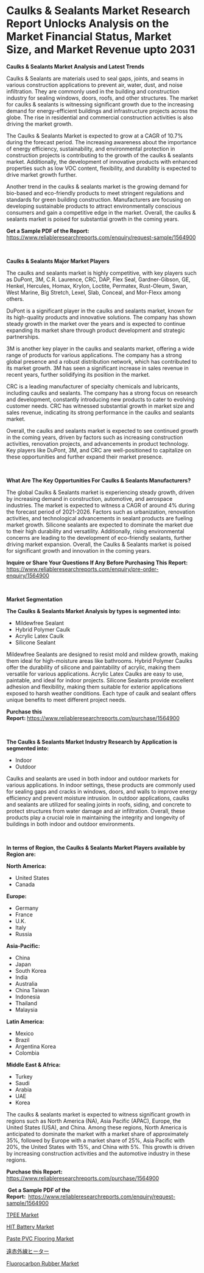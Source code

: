 <p><h1>Caulks & Sealants Market Research Report Unlocks Analysis on the Market Financial Status, Market Size, and Market Revenue upto 2031</h1></p><p><strong>Caulks & Sealants Market Analysis and Latest Trends</strong></p>
<p><p>Caulks & Sealants are materials used to seal gaps, joints, and seams in various construction applications to prevent air, water, dust, and noise infiltration. They are commonly used in the building and construction industry for sealing windows, doors, roofs, and other structures. The market for caulks & sealants is witnessing significant growth due to the increasing demand for energy-efficient buildings and infrastructure projects across the globe. The rise in residential and commercial construction activities is also driving the market growth.</p><p>The Caulks & Sealants Market is expected to grow at a CAGR of 10.7% during the forecast period. The increasing awareness about the importance of energy efficiency, sustainability, and environmental protection in construction projects is contributing to the growth of the caulks & sealants market. Additionally, the development of innovative products with enhanced properties such as low VOC content, flexibility, and durability is expected to drive market growth further.</p><p>Another trend in the caulks & sealants market is the growing demand for bio-based and eco-friendly products to meet stringent regulations and standards for green building construction. Manufacturers are focusing on developing sustainable products to attract environmentally conscious consumers and gain a competitive edge in the market. Overall, the caulks & sealants market is poised for substantial growth in the coming years.</p></p>
<p><strong>Get a Sample PDF of the Report:&nbsp;</strong> <a href="https://www.reliableresearchreports.com/enquiry/request-sample/1564900">https://www.reliableresearchreports.com/enquiry/request-sample/1564900</a></p>
<p>&nbsp;</p>
<p><strong>Caulks & Sealants Major Market Players</strong></p>
<p><p>The caulks and sealants market is highly competitive, with key players such as DuPont, 3M, C.R. Laurence, CRC, DAP, Flex Seal, Gardner-Gibson, GE, Henkel, Hercules, Homax, Krylon, Loctite, Permatex, Rust-Oleum, Swan, West Marine, Big Stretch, Lexel, Slab, Conceal, and Mor-Flexx among others.</p><p>DuPont is a significant player in the caulks and sealants market, known for its high-quality products and innovative solutions. The company has shown steady growth in the market over the years and is expected to continue expanding its market share through product development and strategic partnerships.</p><p>3M is another key player in the caulks and sealants market, offering a wide range of products for various applications. The company has a strong global presence and a robust distribution network, which has contributed to its market growth. 3M has seen a significant increase in sales revenue in recent years, further solidifying its position in the market.</p><p>CRC is a leading manufacturer of specialty chemicals and lubricants, including caulks and sealants. The company has a strong focus on research and development, constantly introducing new products to cater to evolving customer needs. CRC has witnessed substantial growth in market size and sales revenue, indicating its strong performance in the caulks and sealants market.</p><p>Overall, the caulks and sealants market is expected to see continued growth in the coming years, driven by factors such as increasing construction activities, renovation projects, and advancements in product technology. Key players like DuPont, 3M, and CRC are well-positioned to capitalize on these opportunities and further expand their market presence.</p></p>
<p>&nbsp;</p>
<p><strong>What Are The Key Opportunities For Caulks & Sealants Manufacturers?</strong></p>
<p><p>The global Caulks & Sealants market is experiencing steady growth, driven by increasing demand in construction, automotive, and aerospace industries. The market is expected to witness a CAGR of around 4% during the forecast period of 2021-2026. Factors such as urbanization, renovation activities, and technological advancements in sealant products are fueling market growth. Silicone sealants are expected to dominate the market due to their high durability and versatility. Additionally, rising environmental concerns are leading to the development of eco-friendly sealants, further driving market expansion. Overall, the Caulks & Sealants market is poised for significant growth and innovation in the coming years.</p></p>
<p><strong>Inquire or Share Your Questions If Any Before Purchasing This Report:</strong> <a href="https://www.reliableresearchreports.com/enquiry/pre-order-enquiry/1564900">https://www.reliableresearchreports.com/enquiry/pre-order-enquiry/1564900</a></p>
<p>&nbsp;</p>
<p><strong>Market Segmentation</strong></p>
<p><strong>The Caulks & Sealants Market Analysis by types is segmented into:</strong></p>
<p><ul><li>Mildewfree Sealant</li><li>Hybrid Polymer Caulk</li><li>Acrylic Latex Caulk</li><li>Silicone Sealant</li></ul></p>
<p><p>Mildewfree Sealants are designed to resist mold and mildew growth, making them ideal for high-moisture areas like bathrooms. Hybrid Polymer Caulks offer the durability of silicone and paintability of acrylic, making them versatile for various applications. Acrylic Latex Caulks are easy to use, paintable, and ideal for indoor projects. Silicone Sealants provide excellent adhesion and flexibility, making them suitable for exterior applications exposed to harsh weather conditions. Each type of caulk and sealant offers unique benefits to meet different project needs.</p></p>
<p><strong>Purchase this Report:&nbsp;</strong><a href="https://www.reliableresearchreports.com/purchase/1564900">https://www.reliableresearchreports.com/purchase/1564900</a></p>
<p>&nbsp;</p>
<p><strong>The Caulks & Sealants Market Industry Research by Application is segmented into:</strong></p>
<p><ul><li>Indoor</li><li>Outdoor</li></ul></p>
<p><p>Caulks and sealants are used in both indoor and outdoor markets for various applications. In indoor settings, these products are commonly used for sealing gaps and cracks in windows, doors, and walls to improve energy efficiency and prevent moisture intrusion. In outdoor applications, caulks and sealants are utilized for sealing joints in roofs, siding, and concrete to protect structures from water damage and air infiltration. Overall, these products play a crucial role in maintaining the integrity and longevity of buildings in both indoor and outdoor environments.</p></p>
<p>&nbsp;</p>
<p><strong>In terms of Region, the Caulks & Sealants Market Players available by Region are:</strong></p>
<p>
    <p> <strong> North America: </strong>
        <ul>
            <li>United States</li>
            <li>Canada</li>
        </ul>
        </p> 
    <p> <strong> Europe: </strong>
        <ul>
            <li>Germany</li>
            <li>France</li>
            <li>U.K.</li>
            <li>Italy</li>
            <li>Russia</li>
        </ul>
        </p> 
    <p> <strong> Asia-Pacific: </strong>
        <ul>
            <li>China</li>
            <li>Japan</li>
            <li>South Korea</li>
            <li>India</li>
            <li>Australia</li>
            <li>China Taiwan</li>
            <li>Indonesia</li>
            <li>Thailand</li>
            <li>Malaysia</li>
        </ul>
        </p> 
    <p> <strong> Latin America: </strong>
        <ul>
            <li>Mexico</li>
            <li>Brazil</li>
            <li>Argentina Korea</li>
            <li>Colombia</li>
        </ul>
        </p> 
    <p> <strong> Middle East & Africa: </strong>
        <ul>
            <li>Turkey</li>
            <li>Saudi</li>
            <li>Arabia</li>
            <li>UAE</li>
            <li>Korea</li>
        </ul>
    </p>
    </p>
<p><p>The caulks & sealants market is expected to witness significant growth in regions such as North America (NA), Asia Pacific (APAC), Europe, the United States (USA), and China. Among these regions, North America is anticipated to dominate the market with a market share of approximately 35%, followed by Europe with a market share of 25%, Asia Pacific with 20%, the United States with 15%, and China with 5%. This growth is driven by increasing construction activities and the automotive industry in these regions.</p></p>
<p><strong>Purchase this Report: </strong><a href="https://www.reliableresearchreports.com/purchase/1564900">https://www.reliableresearchreports.com/purchase/1564900</a></p>
<p>&nbsp;<strong>Get a Sample PDF of the Report:&nbsp;&nbsp;</strong><a href="https://www.reliableresearchreports.com/enquiry/request-sample/1564900">https://www.reliableresearchreports.com/enquiry/request-sample/1564900</a></p>
<p><strong></strong></p>
<p><p><a href="https://github.com/josesg55/Market-Research-Report-List-1/blob/main/tpee-market.md">TPEE Market</a></p><p><a href="https://issuu.com/reportprime-2/docs/hit-battery-market-size-2030.pptx">HIT Battery Market</a></p><p><a href="https://issuu.com/reportprime-2/docs/paste-pvc-flooring-market-size-2030.pptx">Paste PVC Flooring Market</a></p><p><a href="https://github.com/xtkhtofdt934839/Market-Research-Report-List-1/blob/main/2708593193872.md">遠赤外線ヒーター</a></p><p><a href="https://github.com/mancsybtousav/Market-Research-Report-List-1/blob/main/fluorocarbon-rubber-market.md">Fluorocarbon Rubber Market</a></p></p>